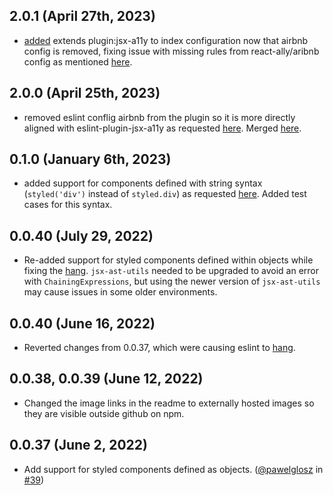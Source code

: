 ## 2.0.1 (April 27th, 2023)

- [added](https://github.com/brendanmorrell/eslint-plugin-styled-components-a11y/commit/769b31661d399141d0ab242485b7a33f3f513e1e) extends plugin:jsx-a11y to index configuration now that airbnb config is removed, fixing issue with missing
  rules from react-ally/aribnb config as mentioned [here](https://github.com/brendanmorrell/eslint-plugin-styled-components-a11y/issues/52).

## 2.0.0 (April 25th, 2023)

- removed eslint conflig airbnb from the plugin so it is more directly aligned with eslint-plugin-jsx-a11y as requested
  [here](https://github.com/brendanmorrell/eslint-plugin-styled-components-a11y/issues/18). Merged [here](https://github.com/brendanmorrell/eslint-plugin-styled-components-a11y/pull/51).

## 0.1.0 (January 6th, 2023)

- added support for components defined with string syntax (`styled('div')` instead of `styled.div`) as requested
[here](https://github.com/brendanmorrell/eslint-plugin-styled-components-a11y/issues/47). Added test cases for this syntax.
<!-- WE SEEM TO BE MISSING VERSION 1.0.0 and unintentionally published 0.1.0 after when it should have been 1.1.0 -->

## 0.0.40 (July 29, 2022)

- Re-added support for styled components defined within objects while fixing the
  [hang](https://github.com/brendanmorrell/eslint-plugin-styled-components-a11y/issues/40). `jsx-ast-utils` needed
  to be upgraded to avoid an error with `ChainingExpressions`, but using the newer version of `jsx-ast-utils`
  may cause issues in some older environments.

## 0.0.40 (June 16, 2022)

- Reverted changes from 0.0.37, which were causing eslint to [hang](https://github.com/brendanmorrell/eslint-plugin-styled-components-a11y/issues/40).

## 0.0.38, 0.0.39 (June 12, 2022)

- Changed the image links in the readme to externally hosted images so they are visible outside github on npm.

## 0.0.37 (June 2, 2022)

- Add support for styled components defined as objects. ([@pawelglosz](https://github.com/pawelglosz) in [#39](https://github.com/brendanmorrell/eslint-plugin-styled-components-a11y/pull/39))
